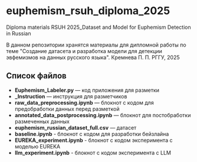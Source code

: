 # euphemism_rsuh_diploma_2025
Diploma materials RSUH 2025_Dataset and Model for Euphemism Detection in Russian

В данном репозитории хранятся материалы для дипломной работы по теме "Создание датасета и разработка модели для детекции эвфемизмов на данных русского языка".
Кремнева П. П.
РГГУ, 2025

## Список файлов
- **Euphemism_Labeler.py** — код приложения для разметки
- **_Instruction** — инструкция для разметчиков  
- **raw_data_preprocessing.ipynb** — блокнот с кодом для предобработки данных перед разметкой  
- **annotated_data_postprocessing.ipynb** — блокнот для постобработки размеченных данных  
- **euphemism_russian_dataset_full.csv** — датасет
- **baseline.ipynb** - блокнот с кодом для разработки бейзлайна
- **EUREKA_experiment.ipynb** - блокнот с кодом эксперимента с моделью EUREKA
- **llm_experiment.ipynb** - блокнот с кодом эксперимента с LLM
